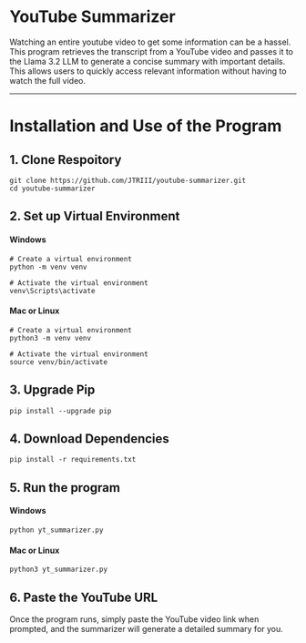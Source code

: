 # YouTube Summarizer

Watching an entire youtube video to get some information can be a hassel. This program retrieves the transcript from a YouTube video and passes it to the Llama 3.2 LLM to generate a concise summary with important details. This allows users to quickly access relevant information without having to watch the full video.

---

# Installation and Use of the Program

## 1. Clone Respoitory
```
git clone https://github.com/JTRIII/youtube-summarizer.git
cd youtube-summarizer
```

## 2. Set up Virtual Environment

#### Windows
```
# Create a virtual environment
python -m venv venv

# Activate the virtual environment
venv\Scripts\activate
```

#### Mac or Linux
```
# Create a virtual environment
python3 -m venv venv

# Activate the virtual environment
source venv/bin/activate
```

## 3. Upgrade Pip
```
pip install --upgrade pip
```

## 4. Download Dependencies
```
pip install -r requirements.txt
```

## 5. Run the program

#### Windows
```
python yt_summarizer.py
```

#### Mac or Linux
```
python3 yt_summarizer.py
```

## 6. Paste the YouTube URL
Once the program runs, simply paste the YouTube video link when prompted, and the summarizer will generate a detailed summary for you.